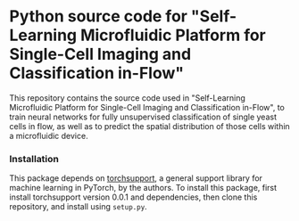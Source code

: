 # Python source code for "Self-Learning Microfluidic Platform for Single-Cell Imaging and Classification in-Flow"

This repository contains the source code used in "Self-Learning Microfluidic Platform
for Single-Cell Imaging and Classification in-Flow", to train neural networks for
fully unsupervised classification of single yeast cells in flow, as well as to
predict the spatial distribution of those cells within a microfluidic device.

### Installation
This package depends on [torchsupport](https://github.com/mjendrusch/torchsupport), a general
support library for machine learning in PyTorch, by the authors. To install this
package, first install torchsupport version 0.0.1 and dependencies, then clone this repository,
and install using `setup.py`.
